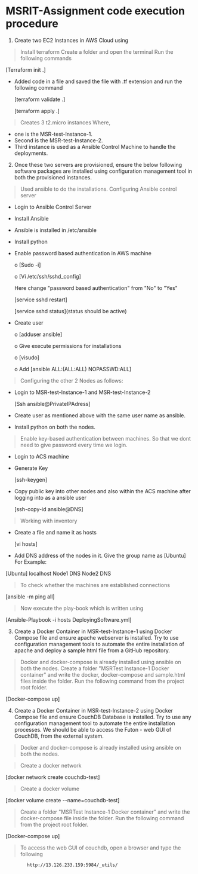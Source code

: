 # MSRIT-Assignment code execution procedure

1. Create two EC2 Instances in AWS Cloud using

> Install terraform
> Create a folder and open the terminal
> Run the following commands
  
  [Terraform init .]
  * Added code in a file and saved the file with .tf extension and run the following command
    
    [terraform validate .]
    
    [terraform apply .]
    
> Creates 3 t2.micro instances
  Where,
  * one is the MSR-test-Instance-1.
  * Second is the MSR-test-Instance-2.
  * Third instance is used as a Ansible Control Machine to handle the deployments.

2. Once these two servers are provisioned, ensure the below following software packages are installed using configuration management tool in both the provisioned instances.

> Used ansible to do the installations.
> Configuring Ansible control server
  * Login to Ansible Control Server
  * Install Ansible
  * Ansible is installed in /etc/ansible
  * Install python
  * Enable password based authentication in AWS machine
    
    o [Sudo -i]
    
    o [Vi /etc/ssh/sshd_config]
    
    Here change "password based authentication" from "No" to "Yes"
      
      [service sshd restart]
      
      [service sshd status](status should be active)
  * Create user
    
    o [adduser ansible]
    
    o Give execute permissions for installations
    
    o [visudo]
    
    o Add [ansible ALL:(ALL:ALL) NOPASSWD:ALL]
> Configuring the other 2 Nodes as follows:
  * Login to MSR-test-Instance-1 and MSR-test-Instance-2
    
    [Ssh ansible@PrivateIPAdress]
  
  * Create user as mentioned above with the same user name as ansible.
  * Install python on both the nodes. 
> Enable key-based authentication between machines. So that we dont need to give password every time we login.
  * Login to ACS machine
  * Generate Key
    
    [ssh-keygen]
  * Copy public key into other nodes and also within the ACS machine after logging into as a ansible user
    
    [ssh-copy-id ansible@DNS]
> Working with inventory
  * Create a file and name it as hosts
    
    [vi hosts]
  * Add DNS address of the nodes in it. Give the group name as [Ubuntu]
For Example:

[Ubuntu]
localhost
Node1 DNS
Node2 DNS
> To check whether the machines are established connections
  
  [ansible -m ping all]
> Now execute the play-book which is written using
  
  [Ansible-Playbook -i hosts DeployingSoftware.yml]

3. Create a Docker Container in MSR-test-Instance-1 using Docker Compose file and ensure apache webserver is installed. Try to use configuration management tools to automate the entire installation of apache and deploy a sample html file from a GitHub repository.

> Docker and docker-compose is already installed using ansible on both the nodes.
> Create a folder "MSRTest Instance-1 Docker container" and write the docker, docker-compose and sample.html files inside the folder.    Run the following command from the project root folder.
  
  [Docker-compose up]

4. Create a Docker Container in MSR-test-Instance-2 using Docker Compose file and ensure CouchDB Database is installed. Try to use any configuration management tool to automate the entire installation processes. We should be able to access the Futon - web GUI of CouchDB, from the external system.

> Docker and docker-compose is already installed using ansible on both the nodes.

> Create a docker network
  
  [docker network create couchdb-test]

> Create a docker volume
  
  [docker volume create --name=couchdb-test]

> Create a folder "MSRTest Instance-1 Docker container" and write the docker-compose file inside the folder. Run the following command from the project root folder.
  
  [Docker-compose up]

> To access the web GUI of couchdb, open a browser and type the following
   
            http://13.126.233.159:5984/_utils/
